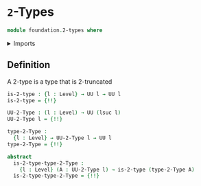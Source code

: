# `2`-Types

```agda
module foundation.2-types where
```

<details><summary>Imports</summary>

```agda
open import foundation.dependent-pair-types
open import foundation.universe-levels

open import foundation-core.truncated-types
open import foundation-core.truncation-levels
```

</details>

## Definition

A 2-type is a type that is 2-truncated

```agda
is-2-type : {l : Level} → UU l → UU l
is-2-type = {!!}

UU-2-Type : (l : Level) → UU (lsuc l)
UU-2-Type l = {!!}

type-2-Type :
  {l : Level} → UU-2-Type l → UU l
type-2-Type = {!!}

abstract
  is-2-type-type-2-Type :
    {l : Level} (A : UU-2-Type l) → is-2-type (type-2-Type A)
  is-2-type-type-2-Type = {!!}
```
